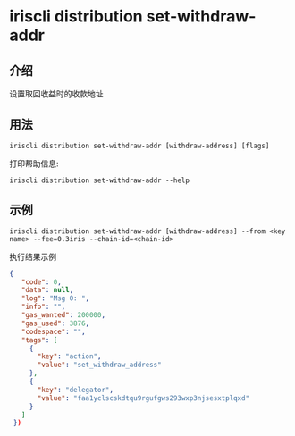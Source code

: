 # iriscli distribution set-withdraw-addr

## 介绍

设置取回收益时的收款地址

## 用法

```
iriscli distribution set-withdraw-addr [withdraw-address] [flags]
```

打印帮助信息:

```
iriscli distribution set-withdraw-addr --help
```

## 示例

```
iriscli distribution set-withdraw-addr [withdraw-address] --from <key name> --fee=0.3iris --chain-id=<chain-id>
```
执行结果示例

```json
{
   "code": 0,
   "data": null,
   "log": "Msg 0: ",
   "info": "",
   "gas_wanted": 200000,
   "gas_used": 3876,
   "codespace": "",
   "tags": [
     {
       "key": "action",
       "value": "set_withdraw_address"
     },
     {
       "key": "delegator",
       "value": "faa1yclscskdtqu9rgufgws293wxp3njsesxtplqxd"
     }
   ]
 })
```